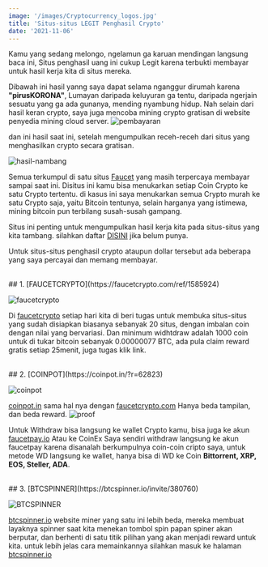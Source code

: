 ```yaml
---
image: '/images/Cryptocurrency_logos.jpg'
title: 'Situs-situs LEGIT Penghasil Crypto'
date: '2021-11-06'
---
```


Kamu yang sedang melongo, ngelamun ga karuan mendingan<!--more-->  langsung baca ini, Situs penghasil uang ini cukup Legit karena terbukti membayar untuk hasil kerja kita di situs mereka.

Dibawah ini hasil yanng saya dapat selama nganggur dirumah karena <b>"pirusKORONA"</b>, Lumayan daripada keluyuran ga tentu, daripada ngerjain sesuatu yang ga ada gunanya, mending nyambung hidup. Nah selain dari hasil keran crypto, saya juga mencoba mining crypto gratisan di website penyedia mining cloud server.
![pembayaran](/images/pembayaran.webp)




dan ini hasil saat ini, setelah mengumpulkan receh-receh dari situs yang menghasilkan crypto secara gratisan.

![hasil-nambang](/images/hasilnambang.webp)

Semua terkumpul di satu situs [Faucet](https://faucetpay.io/?r=2868420) yang masih terpercaya membayar sampai saat ini. Disitus ini kamu bisa menukarkan setiap Coin Crypto ke satu Crypto tertentu. di kasus ini saya menukarkan semua Crypto murah ke satu Crypto saja, yaitu Bitcoin tentunya, selain harganya yang istimewa, mining bitcoin pun terbilang susah-susah gampang.

Situs ini penting untuk mengumpulkan hasil kerja kita pada situs-situs yang kita tambang. silahkan daftar [DISINI](https://faucetpay.io/?r=2868420) jika belum punya.


Untuk situs-situs penghasil crypto ataupun dollar tersebut ada beberapa yang saya percayai dan memang membayar.

<br/>
## 1. [FAUCETCRYPTO](https://faucetcrypto.com/ref/1585924)

![faucetcrypto](/images/faucetcrypto.webp)

Di [faucetcrypto](https://faucetcrypto.com/ref/1585924) setiap hari kita di beri tugas untuk membuka situs-situs yang sudah disiapkan biasanya sebanyak 20 situs, dengan imbalan coin dengan nilai yang bervariasi. Dan minimum widhtdraw adalah 1000 coin untuk di tukar bitcoin sebanyak 0.00000077 BTC, ada pula claim reward gratis setiap 25menit, juga tugas klik link.

<br/>
## 2. [COINPOT](https://coinpot.in/?r=62823)

![coinpot](/images/coinpot.webp)

[coinpot.in](https://coinpot.in/?r=62823) sama hal nya dengan [faucetcrypto.com](https://faucetcrypto.com/ref/1585924) Hanya beda tampilan, dan beda reward.
![proof](/images/proof.webp)

Untuk Withdraw bisa langsung ke wallet Crypto kamu, bisa juga ke akun [faucetpay.io](https://faucetpay.io/?r=2868420) Atau ke CoinEx Saya sendiri withdraw langsung ke akun faucetpay karena disanalah berkumpulnya coin-coin cripto saya, untuk metode WD langsung ke wallet, hanya bisa di WD ke Coin <b>Bittorrent, XRP, EOS, Steller, ADA</b>.

<br/>
## 3. [BTCSPINNER](https://btcspinner.io/invite/380760)

![BTCSPINNER](/images/btcspinner.webp)

[btcspinner.io](https://btcspinner.io/invite/380760) website miner yang satu ini lebih beda, mereka membuat layaknya spinner saat kita menekan tombol spin papan spiner akan berputar, dan berhenti di satu titik pilihan yang akan menjadi reward untuk kita. untuk lebih jelas cara memainkannya silahkan masuk ke halaman [btcspinner.io](https://btcspinner.io/invite/380760)
<br/>
